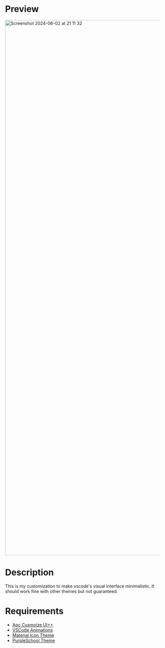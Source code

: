 # Preview

<img width="1743" alt="Screenshot 2024-06-02 at 21 11 32" src="https://gist.github.com/assets/3619283/14745e33-2967-41df-ba65-f3655774ae5f">

# Description

This is my customization to make vscode's visual interface minimalistic. It should work fine with other themes but not guaranteed.

# Requirements

- [Apc Cusmoize UI++](https://marketplace.visualstudio.com/items?itemName=drcika.apc-extension)
- [VSCode Animations](https://marketplace.visualstudio.com/items?itemName=BrandonKirbyson.vscode-animations)
- [Material Icon Theme](https://marketplace.visualstudio.com/items?itemName=PKief.material-icon-theme)
- [PurpleSchool Theme](https://marketplace.visualstudio.com/items?itemName=PurpleSchool.purpleschool-theme)
